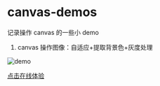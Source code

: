 # canvas-demos
记录操作 canvas 的一些小 demo

1. canvas 操作图像：自适应+提取背景色+灰度处理

![demo]("./img-bg/demo.png")

[点击在线体验](https://esnail.github.io/canvas-demos/img-bg/index.html)
